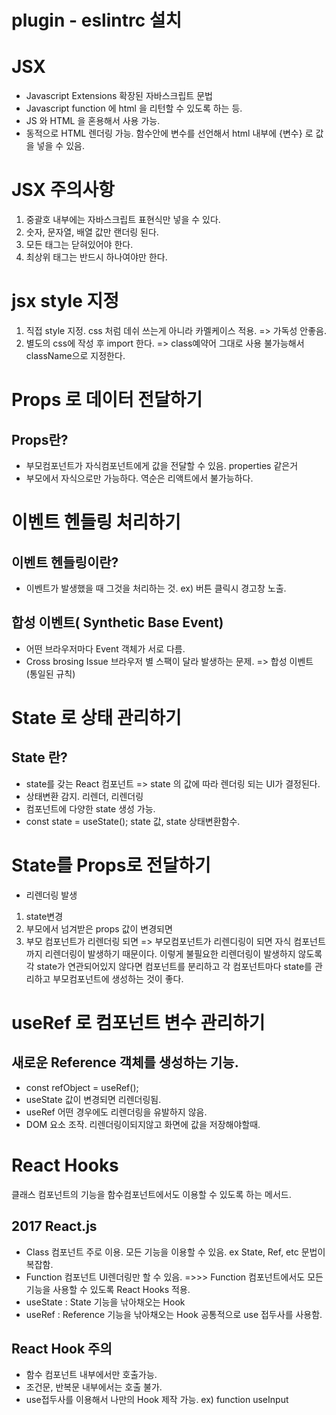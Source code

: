 # plugin - eslintrc 설치


# JSX
- Javascript Extensions 확장된 자바스크립트 문법
- Javascript function 에 html 을 리턴할 수 있도록 하는 등.
- JS 와 HTML 을 혼용해서 사용 가능.
- 동적으로 HTML 렌더링 가능.
함수안에 변수를 선언해서 html 내부에 {변수} 로 값을 넣을 수 있음.

# JSX 주의사항
1. 중괄호 내부에는 자바스크립트 표현식만 넣을 수 있다.
2. 숫자, 문자열, 배열 값만 랜더링 된다. 
3. 모든 태그는 닫혀있어야 한다. 
4. 최상위 태그는 반드시 하나여야만 한다. 

# jsx style 지정 
1. 직접 style 지정. css 처럼 데쉬 쓰는게 아니라 카멜케이스 적용.
=> 가독성 안좋음.
2. 별도의 css에 작성 후 import 한다. 
=> class예약어 그대로 사용 불가능해서 className으로 지정한다. 



# Props 로 데이터 전달하기
## Props란? 
- 부모컴포넌트가 자식컴포넌트에게 값을 전달할 수 있음. properties 같은거
- 부모에서 자식으로만 가능하다. 역순은 리액트에서 불가능하다. 


# 이벤트 헨들링 처리하기
## 이벤트 헨들링이란? 
- 이벤트가 발생했을 때 그것을 처리하는 것.
ex) 버튼 클릭시 경고창 노출.

## 합성 이벤트( Synthetic Base Event) 
- 어떤 브라우저마다 Event 객체가 서로 다름.
- Cross brosing Issue 브라우저 별 스팩이 달라 발생하는 문제.
=> 합성 이벤트 (통일된 규칙)

# State 로 상태 관리하기
## State 란?
- state를 갖는 React 컴포넌트 
=> state 의 값에 따라 렌더링 되는 UI가 결정된다. 
- 상태변환 감지. 리렌더, 리렌더링
- 컴포넌트에 다양한 state 생성 가능.
- const state = useState(); state 값, state 상태변환함수.


# State를 Props로 전달하기
-  리렌더링 발생
1. state변경
2. 부모에서 넘겨받은 props 값이 변경되면
3. 부모 컴포넌트가 리렌더링 되면 
=> 부모컴포넌트가 리렌디링이 되면 자식 컴포넌트까지 리렌더링이 발생하기 때문이다. 
이렇게 불필요한 리렌더링이 발생하지 않도록 각 state가 연관되어있지 않다면 
컴포넌트를 분리하고 각 컴포넌트마다 state를 관리하고 부모컴포넌트에 생성하는 것이 좋다.




# useRef 로 컴포넌트 변수 관리하기
## 새로운 Reference 객체를 생성하는 기능.
- const refObject = useRef();
- useState 값이 변경되면 리렌더링됨.
- useRef 어떤 경우에도 리렌더링을 유발하지 않음.
- DOM 요소 조작. 리렌더링이되지않고 화면에 값을 저장해야할때.


# React Hooks  
클래스 컴포넌트의 기능을 함수컴포넌트에서도 이용할 수 있도록 
하는 메서드.

## 2017 React.js
- Class 컴포넌트 주로 이용.
모든 기능을 이용할 수 있음. 
ex State, Ref, etc 
문법이 복잡함. 
- Function 컴포넌트 
UI렌더링만 할 수 있음.
=>>> Function 컴포넌트에서도 모든기능을 사용할 수 있도록 React Hooks 적용.
- useState : State 기능을 낚아채오는 Hook
- useRef : Reference 기능을 낚아채오는 Hook
공통적으로 use 접두사를 사용함.



## React Hook 주의
- 함수 컴포넌트 내부에서만 호출가능.
- 조건문, 반복문 내부에서는 호출 불가.
- use접두사를 이용해서 나만의 Hook 제작 가능. ex) function useInput